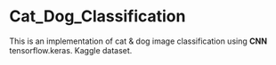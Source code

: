 # Cat_Dog_Classification
This is an implementation of cat & dog image classification using **CNN** tensorflow.keras.
Kaggle dataset.

